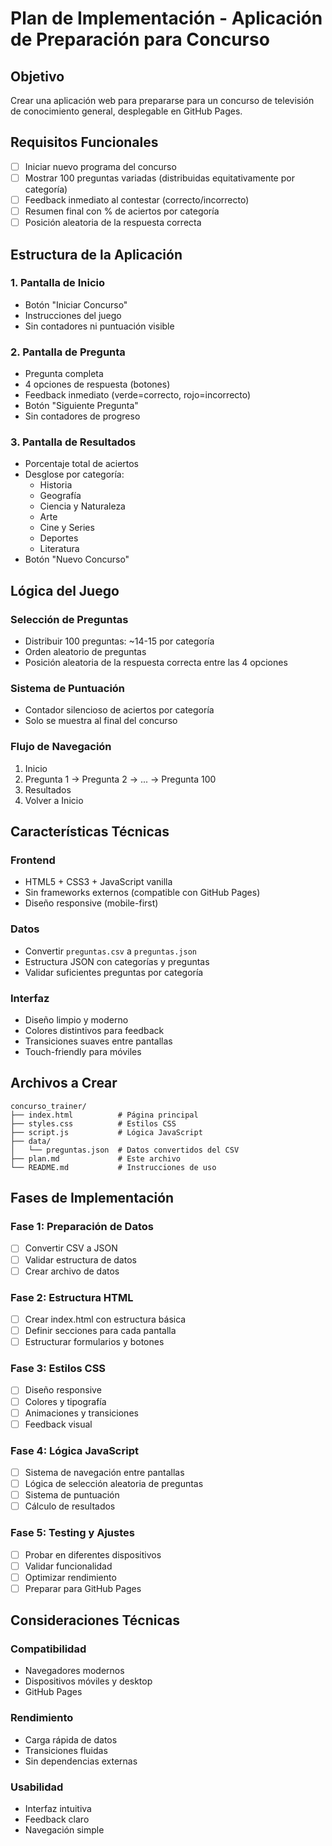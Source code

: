 # Plan de Implementación - Aplicación de Preparación para Concurso

## Objetivo
Crear una aplicación web para prepararse para un concurso de televisión de conocimiento general, desplegable en GitHub Pages.

## Requisitos Funcionales
- [ ] Iniciar nuevo programa del concurso
- [ ] Mostrar 100 preguntas variadas (distribuidas equitativamente por categoría)
- [ ] Feedback inmediato al contestar (correcto/incorrecto)
- [ ] Resumen final con % de aciertos por categoría
- [ ] Posición aleatoria de la respuesta correcta

## Estructura de la Aplicación

### 1. Pantalla de Inicio
- Botón "Iniciar Concurso"
- Instrucciones del juego
- Sin contadores ni puntuación visible

### 2. Pantalla de Pregunta
- Pregunta completa
- 4 opciones de respuesta (botones)
- Feedback inmediato (verde=correcto, rojo=incorrecto)
- Botón "Siguiente Pregunta"
- Sin contadores de progreso

### 3. Pantalla de Resultados
- Porcentaje total de aciertos
- Desglose por categoría:
  - Historia
  - Geografía
  - Ciencia y Naturaleza
  - Arte
  - Cine y Series
  - Deportes
  - Literatura
- Botón "Nuevo Concurso"

## Lógica del Juego

### Selección de Preguntas
- Distribuir 100 preguntas: ~14-15 por categoría
- Orden aleatorio de preguntas
- Posición aleatoria de la respuesta correcta entre las 4 opciones

### Sistema de Puntuación
- Contador silencioso de aciertos por categoría
- Solo se muestra al final del concurso

### Flujo de Navegación
1. Inicio
2. Pregunta 1 → Pregunta 2 → ... → Pregunta 100
3. Resultados
4. Volver a Inicio

## Características Técnicas

### Frontend
- HTML5 + CSS3 + JavaScript vanilla
- Sin frameworks externos (compatible con GitHub Pages)
- Diseño responsive (mobile-first)

### Datos
- Convertir `preguntas.csv` a `preguntas.json`
- Estructura JSON con categorías y preguntas
- Validar suficientes preguntas por categoría

### Interfaz
- Diseño limpio y moderno
- Colores distintivos para feedback
- Transiciones suaves entre pantallas
- Touch-friendly para móviles

## Archivos a Crear

```
concurso_trainer/
├── index.html          # Página principal
├── styles.css          # Estilos CSS
├── script.js           # Lógica JavaScript
├── data/
│   └── preguntas.json  # Datos convertidos del CSV
├── plan.md             # Este archivo
└── README.md           # Instrucciones de uso
```

## Fases de Implementación

### Fase 1: Preparación de Datos
- [ ] Convertir CSV a JSON
- [ ] Validar estructura de datos
- [ ] Crear archivo de datos

### Fase 2: Estructura HTML
- [ ] Crear index.html con estructura básica
- [ ] Definir secciones para cada pantalla
- [ ] Estructurar formularios y botones

### Fase 3: Estilos CSS
- [ ] Diseño responsive
- [ ] Colores y tipografía
- [ ] Animaciones y transiciones
- [ ] Feedback visual

### Fase 4: Lógica JavaScript
- [ ] Sistema de navegación entre pantallas
- [ ] Lógica de selección aleatoria de preguntas
- [ ] Sistema de puntuación
- [ ] Cálculo de resultados

### Fase 5: Testing y Ajustes
- [ ] Probar en diferentes dispositivos
- [ ] Validar funcionalidad
- [ ] Optimizar rendimiento
- [ ] Preparar para GitHub Pages

## Consideraciones Técnicas

### Compatibilidad
- Navegadores modernos
- Dispositivos móviles y desktop
- GitHub Pages

### Rendimiento
- Carga rápida de datos
- Transiciones fluidas
- Sin dependencias externas

### Usabilidad
- Interfaz intuitiva
- Feedback claro
- Navegación simple 